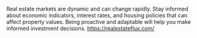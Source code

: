 Real estate markets are dynamic and can change rapidly. Stay informed about economic indicators, interest rates, and housing policies that can affect property values. Being proactive and adaptable will help you make informed investment decisions.
<a href="https://realestateflux.com/">https://realestateflux.com/</a>
